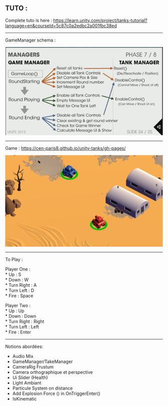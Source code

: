 ## TUTO :

Complete tuto is here :
https://learn.unity.com/project/tanks-tutorial?language=en&courseId=5c87c0a2edbc2a001fbc38ed

***
GameManager schema :

![GitHub Logo](tanksCapture.PNG)

***
Game :
https://cen-paris8.github.io/unity-tanks/gh-pages/

![GitHub Logo](Result.PNG)
***
To Play :  

Player One :  
	* Up : S  
	* Down : W  
	* Turn Right : A  
	* Turn Left : D  
	* Fire : Space  
	  
Player Two :  
	* Up : Up  
	* Down : Down  
	* Turn Right : Right  
	* Turn Left : Left  
	* Fire : Enter  
	
***

Notions abordées:
* Audio Mix  
* GameManager/TakeManager  
* CameraRig Frustum  
* Camera orthographique et perspective  
* Ui Slider (Health)  
* Light Ambiant  
* Particule System on distance  
* Add Explosion Force ()  in OnTriggerEnter()  
* IsKinematic


